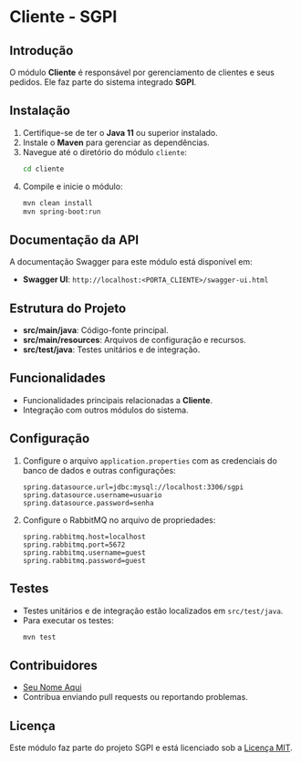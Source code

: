 # Cliente - SGPI

## Introdução

O módulo **Cliente** é responsável por gerenciamento de clientes e seus pedidos. Ele faz parte do sistema integrado **SGPI**.

## Instalação

1. Certifique-se de ter o **Java 11** ou superior instalado.
2. Instale o **Maven** para gerenciar as dependências.
3. Navegue até o diretório do módulo `cliente`:
   ```bash
   cd cliente
   ```
4. Compile e inicie o módulo:
   ```bash
   mvn clean install
   mvn spring-boot:run
   ```

## Documentação da API

A documentação Swagger para este módulo está disponível em:
- **Swagger UI**: `http://localhost:<PORTA_CLIENTE>/swagger-ui.html`

## Estrutura do Projeto

- **src/main/java**: Código-fonte principal.
- **src/main/resources**: Arquivos de configuração e recursos.
- **src/test/java**: Testes unitários e de integração.

## Funcionalidades

- Funcionalidades principais relacionadas a **Cliente**.
- Integração com outros módulos do sistema.

## Configuração

1. Configure o arquivo `application.properties` com as credenciais do banco de dados e outras configurações:
   ```properties
   spring.datasource.url=jdbc:mysql://localhost:3306/sgpi
   spring.datasource.username=usuario
   spring.datasource.password=senha
   ```

2. Configure o RabbitMQ no arquivo de propriedades:
   ```properties
   spring.rabbitmq.host=localhost
   spring.rabbitmq.port=5672
   spring.rabbitmq.username=guest
   spring.rabbitmq.password=guest
   ```

## Testes

- Testes unitários e de integração estão localizados em `src/test/java`.
- Para executar os testes:
   ```bash
   mvn test
   ```

## Contribuidores

- [Seu Nome Aqui](mailto:seuemail@exemplo.com)
- Contribua enviando pull requests ou reportando problemas.

## Licença

Este módulo faz parte do projeto SGPI e está licenciado sob a [Licença MIT](../LICENSE).